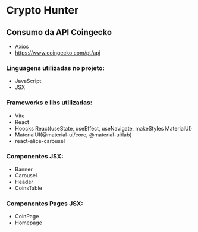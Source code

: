 # Crypto Hunter

## Consumo da API Coingecko

* Axios
* https://www.coingecko.com/pt/api

### Linguagens utilizadas no projeto:

* JavaScript
* JSX

### Frameworks e libs utilizadas:

* Vite
* React
* Hoocks React(useState, useEffect, useNavigate, makeStyles MaterialUI)
* MaterialUI(@material-ui/core, @material-ui/lab)
* react-alice-carousel

### Componentes JSX:

* Banner
* Carousel
* Header
* CoinsTable

### Componentes Pages JSX:

* CoinPage
* Homepage